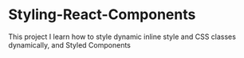 # Styling-React-Components
This project I learn how to style dynamic inline style and CSS classes dynamically, and Styled Components 
